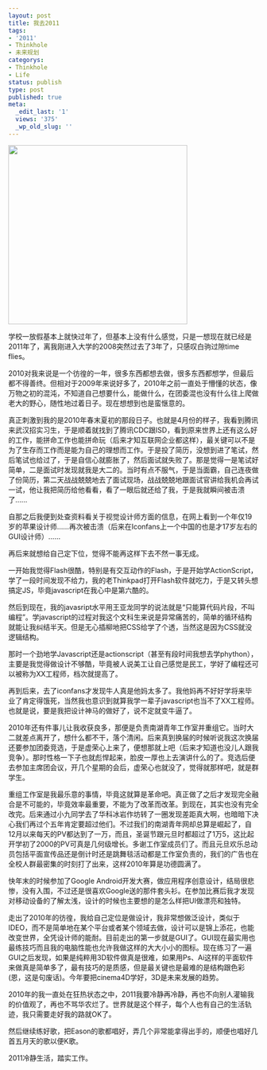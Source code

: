 ```yaml
---
layout: post
title: 我去2011
tags:
- '2011'
- Thinkhole
- 未来规划
categorys:
- Thinkhole
- Life
status: publish
type: post
published: true
meta:
  _edit_last: '1'
  views: '375'
  _wp_old_slug: ''
---
```

<img alt="" src="http://img3.douban.com/lpic/s2883202.jpg" title="radiohead" class="alignnone" width="360" height="360" />

学校一放假基本上就快过年了，但基本上没有什么感觉，只是一想现在就已经是2011年了，离我刚进入大学的2008突然过去了3年了，只感叹白驹过隙time flies。

2010对我来说是一个彷徨的一年，很多东西都想去做，很多东西都想学，但最后都不得善终。但相对于2009年来说好多了，2010年之前一直处于懵懂的状态，像万物之初的混沌，不知道自己想要什么，能做什么，在团委混也没有什么往上爬做老大的野心，随性地过着日子。现在想想到也是蛮惬意的。

真正刺激到我的是2010年春末夏初的那段日子。也就是4月份的样子，我看到腾讯来武汉招实习生，于是顺着就找到了腾讯CDC跟ISD，看到原来世界上还有这么好的工作，能拼命工作也能拼命玩（后来才知互联网企业都这样），最关键可以不是为了生存而工作而是能为自己的理想而工作。于是投了简历，没想到进了笔试，然后笔试也给过了，于是自信心就膨胀了，然后面试就失败了。那是觉得一是笔试好简单，二是面试时发现就我是大二的。当时有点不服气，于是当面霸，自己连夜做了份简历，第二天战战兢兢地去了面试现场，战战兢兢地跟面试官讲给我机会再试一试，他让我把简历给他看看，看了一眼后就还给了我，于是我就瞬间被击溃了……
<!--more-->

自那之后我便到处查资料看关于视觉设计师方面的信息，在网上看到一个年仅19岁的苹果设计师……再次被击溃（后来在Iconfans上一个中国的也是才17岁左右的GUI设计师）……

再后来就想给自己定下位，觉得不能再这样下去不然一事无成。

一开始我觉得Flash很酷，特别是有交互动作的Flash，于是开始学ActionScript，学了一段时间发现不给力，我的老Thinkpad打开Flash软件就吃力，于是又转头想搞定JS，毕竟javascript在我心中是第六酷的。

然后到现在，我的javasript水平用王亚龙同学的说法就是“只能算代码片段，不叫编程”。学javascript的过程对我这个文科生来说是异常痛苦的，简单的循环结构就能让我纠结半天。但是无心插柳地把CSS给学了个透，当然这是因为CSS就没逻辑结构。

那时一个劲地学Javascript还是actionscript（甚至有段时间我想去学phython），主要是我觉得做设计不够酷，毕竟被人说美工让自己感觉是民工，学好了编程还可以被称为XX工程师，档次就提高了。

再到后来，去了iconfans才发现牛人真是他妈太多了。我他妈再不好好学将来毕业了肯定得饿死，当然我也意识到就算我学一辈子javascript也当不了XX工程师。 也就是说，要是我把设计神马的做好了，说不定就变牛逼了。

2010年还有件事儿让我收获良多，那便是负责南湖青年工作室并重组它。当时大二就差点离开了，想什么都不干，落个清闲。后来真到换届的时候听说我这次换届还要参加团委竞选，于是虚荣心上来了，便想那就上吧（后来才知道也没儿人跟我竞争）。那时性格一下子也就彪悍起来，脸皮一厚也上去演讲什么的了。竞选后便去参加主席团会议，开几个星期的会后，虚荣心也就没了，觉得就那样吧，就是群学生。

重组工作室是我最乐意的事情，毕竟这就算是革命吧。真正做了之后才发现完全融合是不可能的，毕竟效率最重要，不能为了改革而改革。到现在，其实也没有完全改完。后来通过小九同学去了华科冰岩作坊转了一圈发现差距真大啊，也暗暗下决心我们再过个五年肯定要超过他们。不过我们的南湖青年网却总算是崛起了，自12月以来每天的PV都达到了一万，而且，圣诞节跟元旦时都超过了1万5，这比起开学初了2000的PV可真是几何级增长。多谢工作室成员们了。而且元旦欢乐总动员包括平面宣传品还是倒计时还是跳舞毯活动都是工作室负责的，我们的广告也在全校人群最密集的时刻打了出来，这样2010年算是功德圆满了。

快年末的时候参加了Google Android开发大赛，做应用程序创意设计，结局很悲惨，没有入围，不过还是很喜欢Google送的那件套头衫。在参加比赛后我才发现对移动设备的了解太浅，设计的时候也主要想的是怎么样把UI做漂亮和独特。

走出了2010年的彷徨，我给自己定位是做设计，我非常想做泛设计，类似于IDEO，而不是简单地在某个平台或者某个领域去做，设计可以是锦上添花，也能改变世界，全凭设计师的能耐。目前走出的第一步就是GUI了。GUI现在最实用也最练技巧而且我的电脑性能也允许我做这样的大大小小的图标。现在练习了一遍GUI之后发现，如果是纯粹用3D软件做真是很难，如果用Ps、Ai这样的平面软件来做真是简单多了，最有技巧的是质感，但是最关键也是最难的是结构跟色彩(恩，这是句废话)。今年要把cinema4D学好，3D是未来发展的趋势。

2010年的我一直处在狂热状态之中，2011我要冷静再冷静，再也不向别人灌输我的价值观了，再也不骂华农烂了。世界就是这个样子，每个人也有自己的生活轨迹，我只需要走好我的路就OK了。

然后继续练好歌，把Eason的歌都唱好，弄几个非常能拿得出手的，顺便也唱好几首五月天的歌以便K歌。

2011冷静生活，踏实工作。
